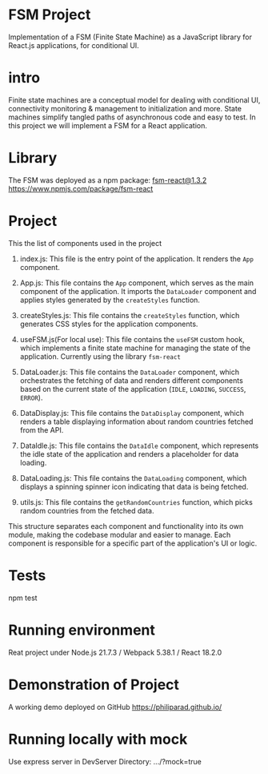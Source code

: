 # FSM Project
Implementation of a FSM (Finite State Machine) as a JavaScript
library for React.js applications, for conditional UI.


intro
=====
Finite state machines are a conceptual model for dealing with conditional UI, connectivity monitoring & 
management to initialization and more. State machines simplify tangled paths of asynchronous code and easy to test.
In this project we will implement a FSM for a React application.

Library
=======
The FSM was deployed as a npm package:
fsm-react@1.3.2
https://www.npmjs.com/package/fsm-react

Project
=======
This the list of components used in the project
1. index.js: This file is the entry point of the application. It renders the `App` component.

2. App.js: This file contains the `App` component, which serves as the main component of the application. 
   It imports the `DataLoader` component and applies styles generated by the `createStyles` function.

3. createStyles.js: This file contains the `createStyles` function, which generates CSS styles for the application components.

4. useFSM.js(For local use): This file contains the `useFSM` custom hook, which implements a finite state machine for managing the state of the application.
   Currently using the library `fsm-react`
   
6. DataLoader.js: This file contains the `DataLoader` component, which orchestrates the fetching of data and renders different components based 
   on the current state of the application (`IDLE`, `LOADING`, `SUCCESS`, `ERROR`).

7. DataDisplay.js: This file contains the `DataDisplay` component, which renders a table displaying information about random countries fetched from the API.

8. DataIdle.js: This file contains the `DataIdle` component, which represents the idle state of the application and renders a placeholder for data loading.

9. DataLoading.js: This file contains the `DataLoading` component, which displays a spinning spinner icon indicating that data is being fetched.

10. utils.js: This file contains the `getRandomCountries` function, which picks random countries from the fetched data.

This structure separates each component and functionality into its own module, making the codebase modular and easier to manage. 
Each component is responsible for a specific part of the application's UI or logic.

Tests
=====
npm test

Running environment
===================
Reat project under Node.js 21.7.3 / Webpack 5.38.1 / React 18.2.0

Demonstration of Project
=======================
A working demo deployed on GitHub https://philiparad.github.io/

Running locally with mock
========================
Use express server in DevServer Directory: .../?mock=true


